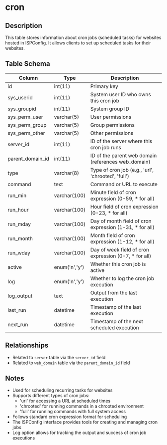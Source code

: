 # cron

## Description
This table stores information about cron jobs (scheduled tasks) for websites hosted in ISPConfig. It allows clients to set up scheduled tasks for their websites.

## Table Schema
| Column | Type | Description |
|--------|------|-------------|
| id | int(11) | Primary key |
| sys_userid | int(11) | System user ID who owns this cron job |
| sys_groupid | int(11) | System group ID |
| sys_perm_user | varchar(5) | User permissions |
| sys_perm_group | varchar(5) | Group permissions |
| sys_perm_other | varchar(5) | Other permissions |
| server_id | int(11) | ID of the server where this cron job runs |
| parent_domain_id | int(11) | ID of the parent web domain (references web_domain) |
| type | varchar(8) | Type of cron job (e.g., 'url', 'chrooted', 'full') |
| command | text | Command or URL to execute |
| run_min | varchar(100) | Minute field of cron expression (0-59, * for all) |
| run_hour | varchar(100) | Hour field of cron expression (0-23, * for all) |
| run_mday | varchar(100) | Day of month field of cron expression (1-31, * for all) |
| run_month | varchar(100) | Month field of cron expression (1-12, * for all) |
| run_wday | varchar(100) | Day of week field of cron expression (0-7, * for all) |
| active | enum('n','y') | Whether this cron job is active |
| log | enum('n','y') | Whether to log the cron job execution |
| log_output | text | Output from the last execution |
| last_run | datetime | Timestamp of the last execution |
| next_run | datetime | Timestamp of the next scheduled execution |

## Relationships
- Related to `server` table via the `server_id` field
- Related to `web_domain` table via the `parent_domain_id` field

## Notes
- Used for scheduling recurring tasks for websites
- Supports different types of cron jobs:
  - 'url' for accessing a URL at scheduled times
  - 'chrooted' for running commands in a chrooted environment
  - 'full' for running commands with full system access
- Follows standard cron expression format for scheduling
- The ISPConfig interface provides tools for creating and managing cron jobs
- Log option allows for tracking the output and success of cron job executions
